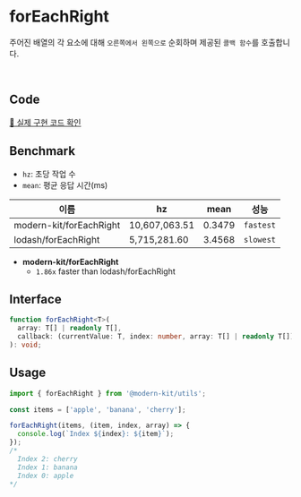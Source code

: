 # forEachRight 

주어진 배열의 각 요소에 대해 `오른쪽에서 왼쪽으로` 순회하며 제공된 `콜백 함수`를 호출합니다.

<br />

## Code 

[🔗 실제 구현 코드 확인](https://github.com/modern-agile-team/modern-kit/blob/main/packages/utils/src/array/forEachRight/index.ts)

## Benchmark
- `hz`: 초당 작업 수
- `mean`: 평균 응답 시간(ms)

|이름|hz|mean|성능|
|------|---|---|---|
|modern-kit/forEachRight|10,607,063.51|0.3479|`fastest`|
|lodash/forEachRight|5,715,281.60|3.4568|`slowest`|

- **modern-kit/forEachRight**
  - `1.86x` faster than lodash/forEachRight

## Interface 
```ts title="typescript"
function forEachRight<T>(
  array: T[] | readonly T[],
  callback: (currentValue: T, index: number, array: T[] | readonly T[]) => void
): void;
```

## Usage

```ts title="typescript"
import { forEachRight } from '@modern-kit/utils';

const items = ['apple', 'banana', 'cherry'];

forEachRight(items, (item, index, array) => {
  console.log(`Index ${index}: ${item}`);
});
/*
  Index 2: cherry
  Index 1: banana
  Index 0: apple
*/
```